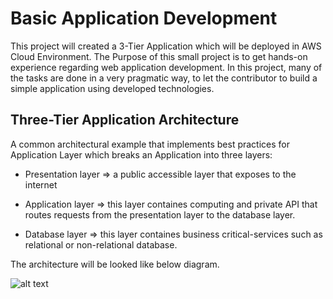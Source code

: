 
# Basic Application Development 

This project will created a 3-Tier Application which will be deployed in AWS Cloud Environment.
The Purpose of this small project is to get hands-on experience regarding web application development. In this project, many of the tasks are done in a very pragmatic way, to let the contributor to build a simple application using developed technologies.




## Three-Tier Application Architecture

A common architectural example that implements best practices for Application Layer which breaks an Application into three layers:

- Presentation layer => a public accessible layer that exposes to the internet

- Application layer => this layer containes computing and private API that routes requests from the presentation layer to the database layer.

- Database layer => this layer containes business critical-services such as relational or non-relational database.

The architecture will be looked like below diagram.

![alt text](img/aws-kmki-proj.pngimage.jpg)